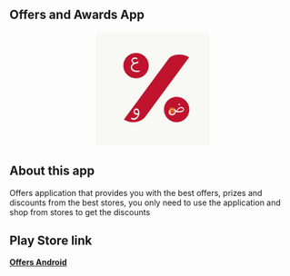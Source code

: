 ## Offers and Awards App
<p align="center"><img src="assets/images/logo2.jpg" alt="عروض  وجوائز" width="200" height="200"></p>

## About this app
Offers application that provides you with the best offers, prizes and discounts from the best stores, you only need to use the application and shop from stores to get the discounts

## Play Store link
**[Offers Android](https://play.google.com/store/apps/details?id=com.aroodh.aroodh_app)**